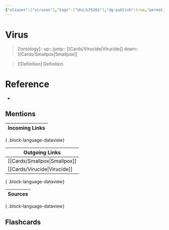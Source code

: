 ```yaml
---
{"aliases":["viruses"],"tags":["Uni/LFS261"],"dg-publish":true,"permalink":"/cards/virus/","dgPassFrontmatter":true}
---
```


# Virus

> [!ontology]-
> up:: 
> jump:: [[Cards/Virucide\|Virucide]]
> down:: [[Cards/Smallpox\|Smallpox]]

> [!Definition] Definition

# Reference

- 

## Mentions

| Incoming Links |
| -------------- |

{ .block-language-dataview}

| Outgoing Links                  |
| ------------------------------- |
| [[Cards/Smallpox\|Smallpox]] |
| [[Cards/Virucide\|Virucide]] |

{ .block-language-dataview}

| Sources |
| ------- |

{ .block-language-dataview}

## Flashcards